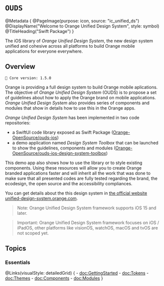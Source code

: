 # ``OUDS``

@Metadata {
    @PageImage(purpose: icon, source: "ic_unified_ds")
    @DisplayName("Welcome to Orange Unified Design System", style: symbol)
    @TitleHeading("Swift Package")
}
<!-- 
Do not add @PageImage(purpose: card) because not managed for landing page of online doc.
See https://github.com/swiftlang/swift-docc/issues/1283
-->

The iOS library of *Orange Unified Design System*, the new design system unified and cohesive across all platforms to build Orange mobile applications for everyone everywhere.

## Overview

<!-- NOTE: Do not forget to update tokens version -->
```
🧬 Core version: 1.5.0
```

Orange is providing a full design system to build Orange mobile aplications. The objective of *Orange Unified Design System* (OUDS) is to propose a set of guidelines about how to apply the Orange brand on mobile applications. *Orange Unified Design System* also provides series of components and modules that show in details how to use this in the Orange apps.

*Orange Unified Design System* has been implemented in two code repositories:

- a SwiftUI code library exposed as Swift Package ([Orange-OpenSource/ouds-ios](https://github.com/Orange-OpenSOurce/ouds-ios))
- a demo application named *Design System Toolbox* that can be launched to show the guidelines, components and modules ([Orange-OpenSource/ouds-ios-design-system-toolbox](https://github.com/Orange-OpenSOurce/ouds-ios-design-system-toolbox))

This demo app also shows how to use the library or to style existing components.
Using these resources will allow you to create Orange branded applications faster and will inherit all the work that was done to make sure that all presented codes are fully tested regarding the brand, the ecodesign, the open source and the accessibility compliances.

You can get details about the this design system in [the official website unified-design-system.orange.com](https://unified-design-system.orange.com/).

> Note: Orange Unified Design System framework supports iOS 15 and later.

> Important: Orange Unified Design System framework focuses on iOS / iPadOS, other platforms like visionOS, watchOS, macOS and tvOS are not scoped yet.

## Topics

### Essentials

@Links(visualStyle: detailedGrid) {
    - <doc:GettingStarted>
    - <doc:Tokens>
    - <doc:Themes>
    - <doc:Components>
    - <doc:Modules>
}
